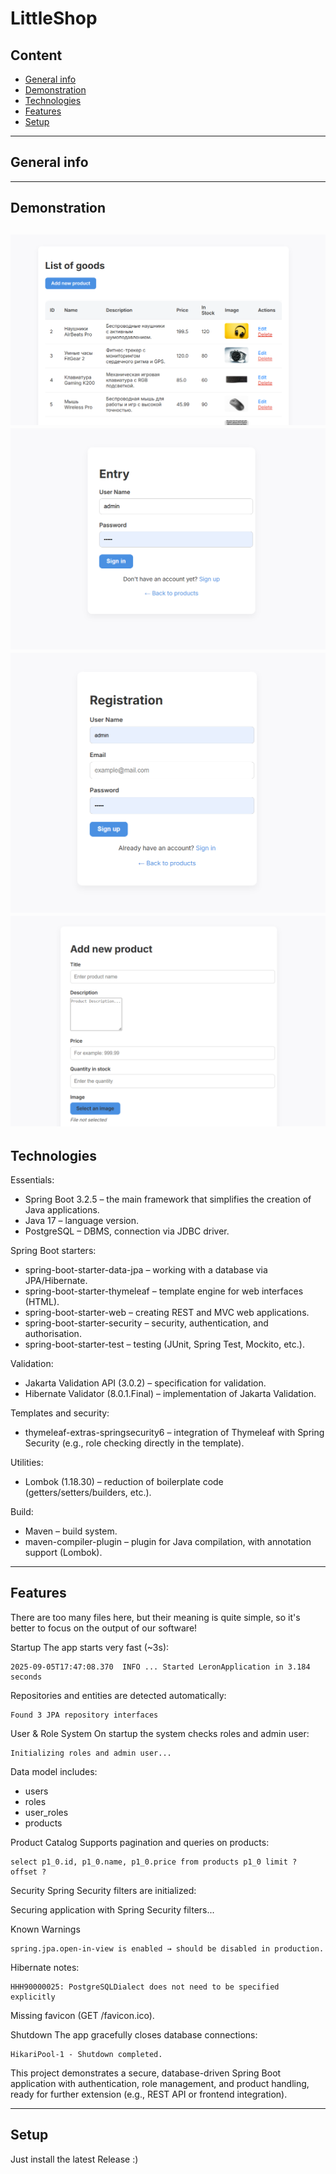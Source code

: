 # LittleShop

## Content
* [General info](#general-info)
* [Demonstration](#demonstration)
* [Technologies](#technologies)
* [Features](#features)
* [Setup](#setup)
---
## General info

---
## Demonstration
![photo1](./photo/photo1.png)
![photo2](./photo/photo2.png)
![photo3](./photo/photo3.png)
![photo4](./photo/photo4.png)
---
## Technologies
Essentials:
- Spring Boot 3.2.5 – the main framework that simplifies the creation of Java applications.
- Java 17 – language version.
- PostgreSQL – DBMS, connection via JDBC driver.

Spring Boot starters:
- spring-boot-starter-data-jpa – working with a database via JPA/Hibernate.
- spring-boot-starter-thymeleaf – template engine for web interfaces (HTML).
- spring-boot-starter-web – creating REST and MVC web applications.
- spring-boot-starter-security – security, authentication, and authorisation.
- spring-boot-starter-test – testing (JUnit, Spring Test, Mockito, etc.).

Validation:
- Jakarta Validation API (3.0.2) – specification for validation.
- Hibernate Validator (8.0.1.Final) – implementation of Jakarta Validation.

Templates and security:
- thymeleaf-extras-springsecurity6 – integration of Thymeleaf with Spring Security (e.g., role checking directly in the template).

Utilities:
- Lombok (1.18.30) – reduction of boilerplate code (getters/setters/builders, etc.).

Build:
- Maven – build system.
- maven-compiler-plugin – plugin for Java compilation, with annotation support (Lombok).

---
## Features

There are too many files here, but their meaning is quite simple, so it's better to focus on the output of our software!

Startup
The app starts very fast (~3s):
```
2025-09-05T17:47:08.370  INFO ... Started LeronApplication in 3.184 seconds
```

Repositories and entities are detected automatically:
```
Found 3 JPA repository interfaces
```

User & Role System
On startup the system checks roles and admin user:
```
Initializing roles and admin user...
```


Data model includes:
- users
- roles
- user_roles
- products

Product Catalog
Supports pagination and queries on products:
```
select p1_0.id, p1_0.name, p1_0.price from products p1_0 limit ? offset ?
```

Security
Spring Security filters are initialized:

Securing application with Spring Security filters...

Known Warnings
```
spring.jpa.open-in-view is enabled → should be disabled in production.
```

Hibernate notes:
```
HHH90000025: PostgreSQLDialect does not need to be specified explicitly
```
Missing favicon (GET /favicon.ico).

Shutdown
The app gracefully closes database connections:
```
HikariPool-1 - Shutdown completed.
```
This project demonstrates a secure, database-driven Spring Boot application with authentication, role management, and product handling, ready for further extension (e.g., REST API or frontend integration).

---
## Setup
Just install the latest Release :)

